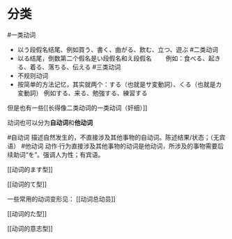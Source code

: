 
# 分类

#一类动词
- 以う段假名结尾、例如買う、書く、曲がる、飲む、立つ、遊ぶ
#二类动词
- 以る结尾，倒数第二个假名是い段假名和え段假名
　　例如：食べる、起きる、着る、落ちる、伝える
#三类动词
- 不规则动词
- 按简单的方法记忆，其实就两个：する（也就是サ変動詞）、くる（也就是カ変動詞）
   例如する、来る、勉強する、練習する

但是也有一些[[长得像二类动词的一类动词（奸细）]]


动词也可以分为**自动词**和**他动词**

#自动词 描述自然发生的，不直接涉及其他事物的自动词。陈述结果/状态；（无宾语）
#他动词 动作·行为直接涉及其他事物的动词是他动词，所涉及的事物需要后续助词“を”。强调人为性；有宾语。


[[动词的ます型]]

[[动词的て型]]

一些常用的动词变形见：
[[动词总动员]]

[[动词的た型]]

[[动词的意志型]]